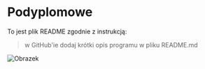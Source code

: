 # Podyplomowe

To jest plik README zgodnie z instrukcją:

>w GitHub'ie dodaj krótki opis programu w pliku README.md


![Obrazek](https://docs.github.com/assets/cb-8119/images/help/writing/headings-rendered.png)